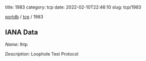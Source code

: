 title: 1983
category: tcp
date: 2022-02-10T22:46:10
slug: tcp/1983

[portdb](/) / [tcp](/category/tcp.html) / 1983


## IANA Data

_Name:_ lhtp

_Description:_ Loophole Test Protocol

